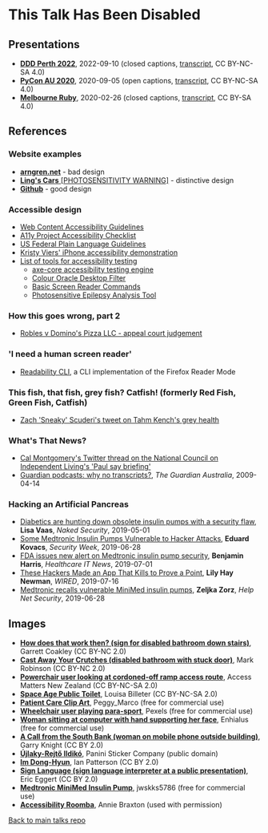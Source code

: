 # This Talk Has Been Disabled

## Presentations

* [**DDD Perth 2022**](https://youtube.com/watch?v=7xTrVqtU0to), 2022-09-10 (closed captions, [transcript](transcript-dddperth2022.md), CC BY-NC-SA 4.0)
* [**PyCon AU 2020**](https://youtube.com/watch?v=UnJ9MgmKrGg), 2020-09-05 (open captions, [transcript](transcript-pycon2021.md), CC BY-NC-SA 4.0)
* [**Melbourne Ruby**](https://youtube.com/watch?v=wPlDNZtQ6QM), 2020-02-26 (closed captions, [transcript](transcript-melbruby.md), CC BY-SA 4.0)

## References

### Website examples

* [**arngren.net**](http://arngren.net) - bad design
* [**Ling's Cars** [PHOTOSENSITIVITY WARNING]](https://museum.lingscars.com/) - distinctive design
* [**Github**](https://github.com) - good design

### Accessible design

* [Web Content Accessibility Guidelines](https://www.w3.org/WAI/standards-guidelines/wcag/)
* [A11y Project Accessibility Checklist](https://a11yproject.com/checklist/)
* [US Federal Plain Language Guidelines](https://plainlanguage.gov/guidelines/)
* [Kristy Viers' iPhone accessibility demonstration](https://twitter.com/Kristy_Viers/status/1287189581926981634)
* [List of tools for accessibility testing](https://www.w3.org/WAI/ER/tools/)
    * [axe-core accessibility testing engine](https://github.com/dequelabs/axe-core)
    * [Colour Oracle Desktop Filter](http://colororacle.org)
    * [Basic Screen Reader Commands](https://developer.paciellogroup.com/blog/2015/01/basic-screen-reader-commands-for-accessibility-testing/)
    * [Photosensitive Epilepsy Analysis Tool](https://trace.umd.edu/peat)

### How this goes wrong, part 2

* [Robles v Domino's Pizza LLC - appeal court judgement](https://cdn.ca9.uscourts.gov/datastore/opinions/2019/01/15/17-55504.pdf)
    
### 'I need a human screen reader'

* [Readability CLI](https://gitlab.com/gardenappl/readability-cli), a CLI implementation of the Firefox Reader Mode

### This fish, that fish, grey fish? Catfish! (formerly Red Fish, Green Fish, Catfish)

* [Zach 'Sneaky' Scuderi's tweet on Tahm Kench's grey health](https://twitter.com/Sneaky/status/623598093674483712)

### What's That News?

* [Cal Montgomery's Twitter thread on the National Council on Independent Living's 'Paul say briefing'](https://twitter.com/Cal__Montgomery/status/1285034180397748230)
* [Guardian podcasts: why no transcripts?](https://www.theguardian.com/help/insideguardian/2009/apr/14/blogpost), *The Guardian Australia*, 2009-04-14

### Hacking an Artificial Pancreas

* [Diabetics are hunting down obsolete insulin pumps with a security flaw](https://nakedsecurity.sophos.com/2019/05/01/diabetics-are-hunting-down-obsolete-insulin-pumps-with-a-security-flaw/), **Lisa Vaas**, *Naked Security*, 2019-05-01
* [Some Medtronic Insulin Pumps Vulnerable to Hacker Attacks](https://www.securityweek.com/some-medtronic-insulin-pumps-vulnerable-hacker-attacks), **Eduard Kovacs**, *Security Week*, 2019-06-28
* [FDA issues new alert on Medtronic insulin pump security](https://www.healthcareitnews.com/news/fda-issues-new-alert-medtronic-insulin-pump-security), **Benjamin Harris**, *Healthcare IT News*, 2019-07-01
* [These Hackers Made an App That Kills to Prove a Point](https://www.wired.com/story/medtronic-insulin-pump-hack-app/), **Lily Hay Newman**, *WIRED*, 2019-07-16
* [Medtronic recalls vulnerable MiniMed insulin pumps](https://www.helpnetsecurity.com/2019/06/28/hackable-medtronic-insulin-pumps-recall/), **Zeljka Zorz**, *Help Net Security*, 2019-06-28

## Images

- [**How does that work then? (sign for disabled bathroom down stairs)**](http://bit.ly/tthbd05), Garrett Coakley (CC BY-NC 2.0)
- [**Cast Away Your Crutches (disabled bathroom with stuck door)**](http://bit.ly/tthbd06), Mark Robinson (CC BY-NC 2.0)
- [**Powerchair user looking at cordoned-off ramp access route**](http://bit.ly/tthbd07), Access Matters New Zealand (CC BY-NC-SA 2.0)
- [**Space Age Public Toilet**](http://bit.ly/tthbd08), Louisa Billeter (CC BY-NC-SA 2.0)
- [**Patient Care Clip Art**](http://bit.ly/tthbd11), Peggy_Marco (free for commercial use)
- [**Wheelchair user playing para-sport**](http://bit.ly/tthbd11-0), Pexels (free for commercial use)
- [**Woman sitting at computer with hand supporting her face**](http://bit.ly/tthbd36), Enhialus (free for commercial use)
- [**A Call from the South Bank (woman on mobile phone outside building)**](http://bit.ly/tthbd43), Garry Knight (CC BY 2.0)
- [**Újlaky-Rejtő Ildikó**](https://commons.wikimedia.org/wiki/File:Idik%C3%B3_%C3%9Ajlaky-Rejt%C5%91.jpg), Panini Sticker Company (public domain)
- [**Im Dong-Hyun**](http://bit.ly/tthbd47), Ian Patterson (CC BY 2.0)
- [**Sign Language (sign language interpreter at a public presentation)**](http://bit.ly/tthbd55), Eric Eggert (CC BY 2.0)
- [**Medtronic MiniMed Insulin Pump**](http://bit.ly/tthbd64), jwskks5786 (free for commercial use)
- [**Accessibility Roomba**](http://bit.ly/tthbd75), Annie Braxton (used with permission)

[Back to main talks repo](https://github.com/lisushka/talks)
